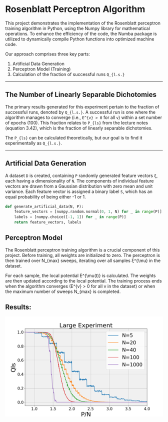# Rosenblatt Perceptron Algorithm

This project demonstrates the implementation of the Rosenblatt perceptron training algorithm in Python, using the Numpy library for mathematical operations. To enhance the efficiency of the code, the Numba package is utilized to dynamically compile Python functions into optimized machine code.

Our approach comprises three key parts: 

1. Artificial Data Generation
2. Perceptron Model (Training)
3. Calculation of the fraction of successful runs `Q_{l.s.}`

---

## The Number of Linearly Separable Dichotomies

The primary results generated for this experiment pertain to the fraction of successful runs, denoted by `Q_{l.s.}`. A successful run is one where the algorithm manages to converge (i.e., `E^{v} > 0` for all `v`) within a set number of epochs (100). This fraction relates to `P_{ls}` from the lecture notes (equation 3.42), which is the fraction of linearly separable dichotomies. 

The `P_{ls}` can be calculated theoretically, but our goal is to find it experimentally as `Q_{l.s.}`.

---

## Artificial Data Generation

A dataset `D` is created, containing `P` randomly generated feature vectors `ξ`, each having a dimensionality of `N`. The components of individual feature vectors are drawn from a Gaussian distribution with zero mean and unit variance. Each feature vector is assigned a binary label `S`, which has an equal probability of being either -1 or 1.

```python
def generate_artificial_data(N, P):
    feature_vectors = [numpy.random.normal(0, 1, N) for _ in range(P)]
    labels = [numpy.choice([-1, 1]) for _ in range(P)]
    return feature_vectors, labels
```

## Perceptron Model
The Rosenblatt perceptron training algorithm is a crucial component of this project. Before training, all weights are initialized to zero. The perceptron is then trained over N_{max} sweeps, iterating over all samples ξ^{\mu} in the dataset.

For each sample, the local potential E^{\mu(t)} is calculated. The weights are then updated according to the local potential. The training process ends when the algorithm converges (E^{v} > 0 for all v in the dataset) or when the maximum number of sweeps N_{max} is completed.

## Results:

![Performance](Rosenblatt%20Perceptron%20Algorithm/plots/experiment_Large%20Experiment.png)
